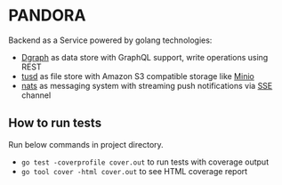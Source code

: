 # PANDORA

Backend as a Service powered by golang technologies:

* [Dgraph](https://dgraph.io/) as data store with GraphQL support, write operations using REST
* [tusd](https://tus.io/) as file store with Amazon S3 compatible storage like [Minio](https://www.minio.io/)
* [nats](https://nats.io/) as messaging system with streaming push notifications via [SSE](https://en.wikipedia.org/wiki/Server-sent_events) channel

## How to run tests

Run below commands in project directory.

* `go test -coverprofile cover.out` to run tests with coverage output
* `go tool cover -html cover.out` to see HTML coverage report
